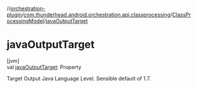 //[orchestration-plugin](../../../index.md)/[com.thunderhead.android.orchestration.api.classprocessing](../index.md)/[ClassProcessingModel](index.md)/[javaOutputTarget](java-output-target.md)

# javaOutputTarget

[jvm]\
val [javaOutputTarget](java-output-target.md): Property<JavaVersion>

Target Output Java Language Level. Sensible default of 1.7.
